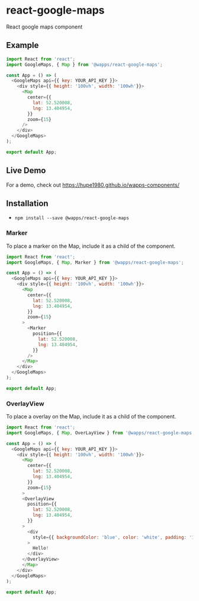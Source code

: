 # react-google-maps
React google maps component

## Example
```js
import React from 'react';
import GoogleMaps, { Map } from '@wapps/react-google-maps';

const App = () => (
  <GoogleMaps api={{ key: YOUR_API_KEY }}>
    <div style={{ height: '100vh', width: '100wh'}}>
      <Map
        center={{
          lat: 52.520008,
          lng: 13.404954,
        }}
        zoom={15}
      />
    </div>
  </GoogleMaps>
);

export default App;
```

## Live Demo
For a demo, check out https://hupe1980.github.io/wapps-components/

## Installation
- `npm install --save @wapps/react-google-maps`

### Marker
To place a marker on the Map, include it as a child of the <Map /> component.

```js
import React from 'react';
import GoogleMaps, { Map, Marker } from '@wapps/react-google-maps';

const App = () => (
  <GoogleMaps api={{ key: YOUR_API_KEY }}>
    <div style={{ height: '100vh', width: '100wh'}}>
      <Map
        center={{
          lat: 52.520008,
          lng: 13.404954,
        }}
        zoom={15}
      >
        <Marker
          position={{
            lat: 52.520008,
            lng: 13.404954,
          }}
        />
      </Map>
    </div>
  </GoogleMaps>
);

export default App;
```

### OverlayView
To place a overlay on the Map, include it as a child of the <Map /> component.

```js
import React from 'react';
import GoogleMaps, { Map, OverLayView } from '@wapps/react-google-maps';

const App = () => (
  <GoogleMaps api={{ key: YOUR_API_KEY }}>
    <div style={{ height: '100vh', width: '100wh'}}>
      <Map
        center={{
          lat: 52.520008,
          lng: 13.404954,
        }}
        zoom={15}
      >
      <OverlayView
        position={{
          lat: 52.520008,
          lng: 13.404954,
        }}
      >
        <div
          style={{ backgroundColor: 'blue', color: 'white', padding: '15px' }}
        >
          Hello!
        </div>
      </OverlayView>
      </Map>
    </div>
  </GoogleMaps>
);

export default App;
```
